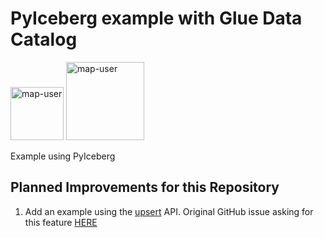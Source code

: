 # PyIceberg example with Glue Data Catalog

<img width="85" alt="map-user" src="https://img.shields.io/badge/views-038-green"> <img width="125" alt="map-user" src="https://img.shields.io/badge/unique visits-011-green">

Example using PyIceberg

## Planned Improvements for this Repository
1. Add an example using the [upsert](https://py.iceberg.apache.org/api/#upsert) API. Original GitHub issue asking for this feature [HERE](https://github.com/apache/iceberg-python/issues/402)
